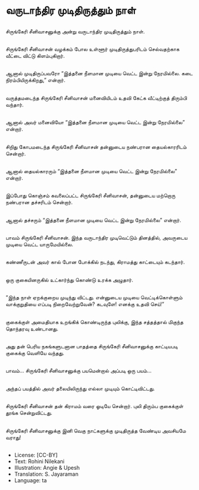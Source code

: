 # வருடாந்திர முடிதிருத்தும் நாள்

##
சிருங்கேரி சீனிவாசனுக்கு அன்று வருடாந்திர முடிதிருத்தும் நாள்.

##
சிருங்கேரி சீனிவாசன் வழக்கம் போல உள்ளூர் முடிதிருத்துபரிடம் செல்வதற்காக வீட்டை விட்டு கிளம்புகிறார்.

##
ஆனால் முடிதிருப்பவரோ “இத்தனை நீளமான முடியை வெட்ட இன்று நேரமில்லை. கடை நிரம்பியிருக்கிறது,” என்றார்.

##
வருத்தமடைந்த சிருங்கேரி சீனிவாசன் மனைவியிடம் உதவி கேட்க வீட்டிற்குத் திரும்பி வந்தார்.

##
ஆனால் அவர் மனைவியோ “இத்தனை நீளமான முடியை வெட்ட இன்று நேரமில்லை” என்றார்.

##
சிறிது கோபமடைந்த சிருங்கேரி சீனிவாசன் தன்னுடைய நண்பரான தையல்காரரிடம் சென்றார்.

##
ஆனால் தையல்காரரும் “இத்தனை நீளமான முடியை வெட்ட இன்று நேரமில்லை” என்றார்.

##
இப்போது கொஞ்சம் கவலைப்பட்ட சிருங்கேரி சீனிவாசன், தன்னுடைய மற்றொரு நண்பரான தச்சரிடம் சென்றார்.

##
ஆனால் தச்சரும் “இத்தனை நீளமான முடியை வெட்ட இன்று நேரமில்லை” என்றார்.

##
பாவம் சிருங்கேரி சீனிவாசன். இந்த வருடாந்திர முடிவெட்டும் தினத்தில், அவருடைய முடியை வெட்ட யாருமேயில்லை.

##
கண்ணீருடன் அவர் கால் போன போக்கில் நடந்து, கிராமத்து காட்டையும் கடந்தார்.

##
ஒரு குகையினருகில் உட்கார்ந்து கொண்டு உரக்க அழுதார்.

##
“இந்த நாள் ஏறக்குறைய முடிந்து விட்டது. என்னுடைய முடியை வெட்டிக்கொள்ளும் வாக்குறுதியை எப்படி நிறைவேற்றுவேன்? கடவுளே! எனக்கு உதவி செய்!”

##
குகைக்குள் அமைதியாக உறங்கிக் கொண்டிருந்த புலிக்கு, இந்த சத்தத்தால் மிகுந்த தொந்தரவு உண்டானது. 

##
அது தன் பெரிய நகங்களுடனான பாதத்தை சிருங்கேரி சீனிவாசனுக்கு காட்டியபடி குகைக்கு வெளியே வந்தது.

##
பாவம்… சிருங்கேரி சீனிவாசனுக்கு பயமென்றால் அப்படி ஒரு பயம்…

##
அந்தப் பயத்தில் அவர் தலையிலிருந்து எல்லா முடியும் கொட்டிவிட்டது.

##
சிருங்கேரி சீனிவாசன் தன் கிராமம் வரை ஓடியே சென்றார். புலி திரும்ப குகைக்குள் தூங்க சென்றுவிட்டது.

##
சிருங்கேரி சீனிவாசனுக்கு இனி வெகு நாட்களுக்கு முடிதிருத்த வேண்டிய அவசியமே வராது!

##
* License: [CC-BY]
* Text: Rohini Nilekani
* Illustration: Angie & Upesh
* Translation: S. Jayaraman
* Language: ta
